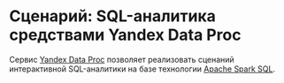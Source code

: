 # Сценарий: SQL-аналитика средствами Yandex Data Proc

Сервис [Yandex Data Proc](https://cloud.yandex.ru/services/data-proc) позволяет реализовать сценаний интерактивной SQL-аналитики на базе технологии [Apache Spark SQL](https://spark.apache.org/sql/).